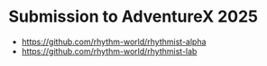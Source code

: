 # Submission to AdventureX 2025

- https://github.com/rhythm-world/rhythmist-alpha
- https://github.com/rhythm-world/rhythmist-lab

